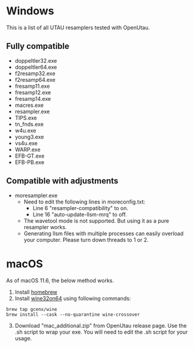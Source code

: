 
# Windows

This is a list of all UTAU resamplers tested with OpenUtau.

## Fully compatible

- doppeltler32.exe
- doppeltler64.exe
- f2resamp32.exe
- f2resamp64.exe
- fresamp11.exe
- fresamp12.exe
- fresamp14.exe
- macres.exe
- resampler.exe
- TIPS.exe
- tn_fnds.exe
- w4u.exe
- young3.exe
- vs4u.exe
- WARP.exe
- EFB-GT.exe
- EFB-PB.exe

## Compatible with adjustments

- moresampler.exe
  - Need to edit the following lines in moreconfig.txt:
    - Line 6 "resampler-compatibility" to on.
    - Line 16 "auto-update-llsm-mrq" to off.
  - The wavetool mode is not supported. But using it as a pure resampler works.
  - Generating llsm files with multiple processes can easily overload your computer. Please turn down threads to 1 or 2.

# macOS

As of macOS 11.6, the below method works.

1. Install [homebrew](https://docs.brew.sh/Installation)
2. Install [wine32on64](https://github.com/Gcenx/homebrew-wine) using following commands:
```
brew tap gcenx/wine
brew install --cask --no-quarantine wine-crossover
```
3. Download "mac_additional.zip" from OpenUtau release page. Use the .sh script to wrap your exe. You will need to edit the .sh script for your usage.